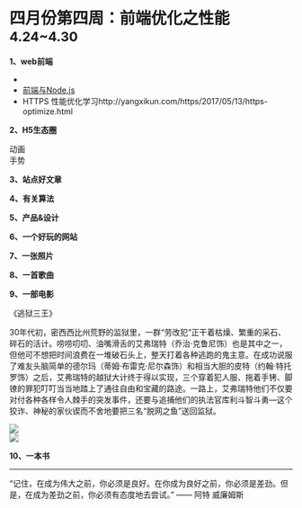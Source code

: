
# 四月份第四周：前端优化之性能  <small>4.24~4.30</small>

__1、web前端__    
    
- []()   
- [前端与Node.js](https://toutiao.io/subjects/7076)   
- HTTPS 性能优化学习http://yangxikun.com/https/2017/05/13/https-optimize.html

__2、H5生态圈__      

动画  
手势  

__3、站点好文章__    


__4、有关算法__     


__5、产品&设计__        


__6、一个好玩的网站__


__7、一张照片__   
 

__8、一首歌曲__  


__9、一部电影__   

《逃狱三王》 

30年代初，密西西比州荒野的监狱里，一群“劳改犯”正干着枯燥、繁重的采石、碎石的活计。唠唠叨叨、油嘴滑舌的艾弗瑞特（乔治·克鲁尼饰）也是其中之一，但他可不想把时间浪费在一堆破石头上，整天打着各种逃跑的鬼主意。在成功说服了难友头脑简单的德尔玛（蒂姆·布雷克·尼尔森饰）和相当大胆的皮特（约翰·特托罗饰）之后，艾弗瑞特的越狱大计终于得以实现，三个穿着犯人服、拖着手铐、脚镣的罪犯叮叮当当地踏上了通往自由和宝藏的路途。一路上，艾弗瑞特他们不仅要对付各种各样令人棘手的突发事件，还要与追捕他们的执法官库利斗智斗勇―这个狡诈、神秘的家伙锲而不舍地要把三名“脱网之鱼”送回监狱。

![](https://github.com/bluezhan/weekly/raw/master/docs/img/44-2.webp)   
![](https://github.com/bluezhan/weekly/raw/master/docs/img/44-3.webp)   


__10、一本书__ 




-------------------

“记住，在成为伟大之前，你必须是良好。在你成为良好之前，你必须是差劲。但是，在成为差劲之前，你必须有态度地去尝试。” —— 阿特 威廉姆斯


